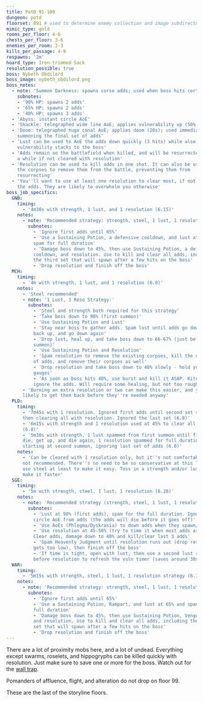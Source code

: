 ```yaml
---
title: PotD 91-100
dungeon: potd
floorset: 091 # used to determine enemy collection and image subdirectory
mimic_type: gold
rooms_per_floor: 4-6
chests_per_floor: 3-6
enemies_per_room: 2-3
kills_per_passage: 4-9
respawns: '2m'
hoard_type: Iron-trimmed Sack
resolution_possible: true
boss: Nybeth Obdilord
boss_image: nybeth_obdilord.png
boss_notes:
  - note: 'Summon Darkness: spawns corse adds; used when boss hits certain HP points:'
    subnotes:
    - '90% HP: spawns 2 adds'
    - '65% HP: spawns 2 adds'
    - '40% HP: spawns 3 adds'
  - 'Abyss: instant circle AoE'
  - 'Shackle: telegraphed wide line AoE; applies vulnerability up (50%, 30s)'
  - 'Doom: telegraphed huge conal AoE; applies doom (20s); used immediately after
    summoning the final set of adds'
  - 'Lust can be used to AoE the adds down quickly (3 hits) while also applying
    vulnerability stacks to the boss'
  - 'Adds remain on the battlefield when killed, and will be resurrected after
    a while if not cleared with resolution'
  - 'Resolution can be used to kill adds in one shot. It can also be used on
    the corpses to remove them from the battle, preventing them from
    resurrecting'
  - 'You''ll want to use at least one resolution to clear most, if not all, of
    the adds. They are likely to overwhelm you otherwise'
boss_job_specifics:
  GNB:
    timing:
      - '4m30s with strength, 1 lust, and 1 resolution (6.15)'
    notes:
      - note: 'Recommended strategy: strength, steel, 1 lust, 1 resolution'
        subnotes:
          - 'Ignore first adds until 65%'
          - 'Use a Sustaining Potion, a defensive cooldown, and lust at 65% and
          spam for full duration'
          - 'Damage boss down to 45%, then use Sustaining Potion, a defensive
          cooldown, and resolution. Use to kill and clear all adds, including
          the third set that will spawn after a few hits on the boss'
          - 'Drop resolution and finish off the boss'
  MCH:
    timing:
      - '4m with strength, 1 lust, and 1 resolution (6.0)'
    notes:
      - 'Steel recommended'
      - note: '1 Lust, 1 Reso Strategy:'
        subnotes:
          - 'Steel and strength both required for this strategy'
          - 'Take boss down to 90% (first summon)'
          - 'Use Sustaining Potion and Lust'
          - 'Stay near boss to gather adds. Spam lust until adds go down, get
          back up, and go down again'
          - 'Drop lust, heal up, and take boss down to 66-67% (just before second
          summon)'
          - 'Use Sustaining Potion and Resolution'
          - 'Spam resolution to remove the existing corpses, kill the next set
          of adds, and remove their corpses as well'
          - 'Drop resolution and take boss down to 40% slowly - hold your
          gauges'
          - 'As soon as boss hits 40%, use burst and kill it ASAP. Kite and
          ignore the adds. Will require some healing, but not too rough'
      - 'Burning an extra resolution or two can make this easier, and you are
      likely to get them back before they''re needed anyway'
  PLD:
    timing:
      - '7m45s with 1 resolution. Ignored first adds until second set spawned,
      then clearing all with resolution. Ignored the last set (6.0)'
      - '6m15s with strength and 1 resolution used at 45% to clear all adds
      (6.0)'
      - '5m30s with strength, 1 lust spammed from first summon until first adds
      die, get up, and die again, 1 resolution spammed for full duration
      starting at second summon, ignoring last set of adds (6.0)'
    notes:
      - 'Can be cleared with 1 resolution only, but it''s not comfortable and
      not recommended. There''s no need to be so conservative at this level, so
      use steel at least to make it easy. Toss in a strength and/or lust to
      make it faster'
  SGE:
    timing:
      - '5m with strength, steel, 1 lust, 1 resolution (6.28)'
    notes:
      - note: 'Recommended strategy (strength, steel, 1 lust, 1 resolution):'
        subnotes:
          - 'Lust at 90% (first adds), spam for the full duration. Ignore first
          circle AoE from adds (the adds will die before it goes off)'
          - 'Use AoEs (Phlegma/Dyskrasia) to down adds when they spawn/revive'
          - 'Use resolution at 45-50% (try to time it when most adds are down).
          Clear adds, damage down to 40% and kill/clear last 3 adds'
          - 'Spam Heavenly Judgment until resolution runs out (drop reso if HP
          gets too low), then finish off the boss'
          - 'If time is tight, open with lust, then use a second lust right
          before resolution to refresh the vuln timer (saves around 30s)'
  WAR:
    timing:
      - '5m15s with strength, steel, 1 lust, 1 resolution strategy (6.10)'
    notes:
      - note: 'Recommended strategy: strength, steel, 1 lust, 1 resolution'
        subnotes:
          - 'Ignore first adds until 65%'
          - 'Use a Sustaining Potion, Rampart, and lust at 65% and spam for
          full duration'
          - 'Damage boss down to 45%, then use Sustaining Potion, Vengeance,
          and resolution. Use to kill and clear all adds, including the third
          set that will spawn after a few hits on the boss'
          - 'Drop resolution and finish off the boss'
---
```


There are a lot of proximity mobs here, and a lot of undead. Everything except
swarms, roselets, and hippogryphs can be killed quickly with resolution. Just
make sure to save one or more for the boss. Watch out for the
[wall trap](/wall_traps.html#potd-81-109).

Pomanders of affluence, flight, and alteration do not drop on floor 99.

These are the last of the storyline floors.

